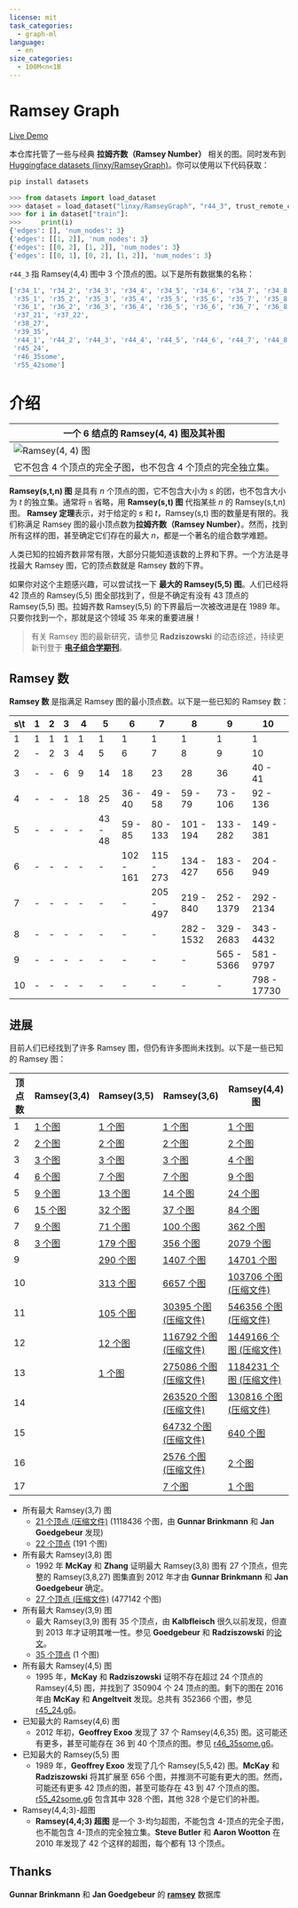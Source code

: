 ```yaml
---
license: mit
task_categories:
  - graph-ml
language:
  - en
size_categories:
  - 100M<n<1B
---
```

# Ramsey Graph

[Live Demo](https://huggingface.co/spaces/linxy/RamseyGraph)

本仓库托管了一些与经典 **拉姆齐数（Ramsey Number）** 相关的图。同时发布到 [Huggingface datasets (linxy/RamseyGraph)](https://huggingface.co/datasets/linxy/RamseyGraph)。你可以使用以下代码获取：

```bash
pip install datasets
```

```python
>>> from datasets import load_dataset
>>> dataset = load_dataset("linxy/RamseyGraph", "r44_3", trust_remote_code=True)
>>> for i in dataset["train"]:
>>>     print(i)
{'edges': [], 'num_nodes': 3}
{'edges': [[1, 2]], 'num_nodes': 3}
{'edges': [[0, 2], [1, 2]], 'num_nodes': 3}
{'edges': [[0, 1], [0, 2], [1, 2]], 'num_nodes': 3}
```

`r44_3` 指 Ramsey(4,4) 图中 3 个顶点的图。以下是所有数据集的名称：
```python
['r34_1', 'r34_2', 'r34_3', 'r34_4', 'r34_5', 'r34_6', 'r34_7', 'r34_8',
 'r35_1', 'r35_2', 'r35_3', 'r35_4', 'r35_5', 'r35_6', 'r35_7', 'r35_8', 'r35_9', 'r35_10', 'r35_11', 'r35_12', 'r35_13',
 'r36_1', 'r36_2', 'r36_3', 'r36_4', 'r36_5', 'r36_6', 'r36_7', 'r36_8', 'r36_9', 'r36_10', 'r36_11', 'r36_12', 'r36_13', 'r36_14', 'r36_15', 'r36_16', 'r36_17',
 'r37_21', 'r37_22',
 'r38_27',
 'r39_35',
 'r44_1', 'r44_2', 'r44_3', 'r44_4', 'r44_5', 'r44_6', 'r44_7', 'r44_8', 'r44_9', 'r44_10', 'r44_11', 'r44_12', 'r44_13', 'r44_14', 'r44_15', 'r44_16', 'r44_17',
 'r45_24',
 'r46_35some',
 'r55_42some']
```

# 介绍

| 一个 6 结点的 Ramsey(4, 4) 图及其补图 |
| --------------- |
| ![Ramsey(4, 4) 图](ramsey_graph.png) |
| 它不包含 4 个顶点的完全子图，也不包含 4 个顶点的完全独立集。 |

**Ramsey(s,t,n) 图** 是具有 $n$ 个顶点的图，它不包含大小为 $s$ 的团，也不包含大小为 $t$ 的独立集。通常将 `n` 省略，用 **Ramsey(s,t) 图** 代指某些 $n$ 的 Ramsey(s,t,n) 图。 **Ramsey 定理**表示，对于给定的 $s$ 和 $t$，Ramsey(s,t) 图的数量是有限的。我们称满足 Ramsey 图的最小顶点数为**拉姆齐数（Ramsey Number）**。然而，找到所有这样的图，甚至确定它们存在的最大 $n$，都是一个著名的组合数学难题。

人类已知的拉姆齐数非常有限，大部分只能知道该数的上界和下界。一个方法是寻找最大 Ramsey 图，它的顶点数就是 Ramsey 数的下界。

如果你对这个主题感兴趣，可以尝试找一下 **最大的 Ramsey(5,5) 图**。人们已经将 42 顶点的 Ramsey(5,5) 图全部找到了，但是不确定有没有 43 顶点的 Ramsey(5,5) 图。拉姆齐数 Ramsey(5,5) 的下界最后一次被改进是在 1989 年。只要你找到一个，那就是这个领域 35 年来的重要进展！

> 有关 Ramsey 图的最新研究，请参见 **Radziszowski** 的动态综述，持续更新刊登于 [**电子组合学期刊**](https://www.combinatorics.org)。


## Ramsey 数

**Ramsey 数** 是指满足 Ramsey 图的最小顶点数。以下是一些已知的 Ramsey 数：

| s\t | 1   | 2   | 3   | 4   | 5       | 6         | 7         | 8          | 9          | 10          |
| --- | --- | --- | --- | --- | ------- | --------- | --------- | ---------- | ---------- | ----------- |
| 1   | 1   | 1   | 1   | 1   | 1       | 1         | 1         | 1          | 1          | 1           |
| 2   | -   | 2   | 3   | 4   | 5       | 6         | 7         | 8          | 9          | 10          |
| 3   | -   | -   | 6   | 9   | 14      | 18        | 23        | 28         | 36         | 40 - 41     |
| 4   | -   | -   | -   | 18  | 25      | 36 - 40   | 49 - 58   | 59 - 79    | 73 - 106   | 92 - 136    |
| 5   | -   | -   | -   | -   | 43 - 48 | 59 - 85   | 80 - 133  | 101 - 194  | 133 - 282  | 149 - 381   |
| 6   | -   | -   | -   | -   | -       | 102 - 161 | 115 - 273 | 134 - 427  | 183 - 656  | 204 - 949   |
| 7   | -   | -   | -   | -   | -       | -         | 205 - 497 | 219 - 840  | 252 - 1379 | 292 - 2134  |
| 8   | -   | -   | -   | -   | -       | -         | -         | 282 - 1532 | 329 - 2683 | 343 - 4432  |
| 9   | -   | -   | -   | -   | -       | -         | -         | -          | 565 - 5366 | 581 - 9797  |
| 10  | -   | -   | -   | -   | -       | -         | -         | -          | -          | 798 - 17730 |

## 进展

目前人们已经找到了许多 Ramsey 图，但仍有许多图尚未找到。以下是一些已知的 Ramsey 图：

| 顶点数 | Ramsey(3,4)              | Ramsey(3,5)                | Ramsey(3,6)                                 | Ramsey(4,4) 图                               |
| ------ | ------------------------ | -------------------------- | ------------------------------------------- | -------------------------------------------- |
| 1      | [1 个图](data/r34_1.g6)  | [1 个图](data/r35_1.g6)    | [1 个图](data/r36_1.g6)                     | [1 个图](data/r44_1.g6)                      |
| 2      | [2 个图](data/r34_2.g6)  | [2 个图](data/r35_2.g6)    | [2 个图](data/r36_2.g6)                     | [2 个图](data/r44_2.g6)                      |
| 3      | [3 个图](data/r34_3.g6)  | [3 个图](data/r35_3.g6)    | [3 个图](data/r36_3.g6)                     | [4 个图](data/r44_3.g6)                      |
| 4      | [6 个图](data/r34_4.g6)  | [7 个图](data/r35_4.g6)    | [7 个图](data/r36_4.g6)                     | [9 个图](data/r44_4.g6)                      |
| 5      | [9 个图](data/r34_5.g6)  | [13 个图](data/r35_5.g6)   | [14 个图](data/r36_5.g6)                    | [24 个图](data/r44_5.g6)                     |
| 6      | [15 个图](data/r34_6.g6) | [32 个图](data/r35_6.g6)   | [37 个图](data/r36_6.g6)                    | [84 个图](data/r44_6.g6)                     |
| 7      | [9 个图](data/r34_7.g6)  | [71 个图](data/r35_7.g6)   | [100 个图](data/r36_7.g6)                   | [362 个图](data/r44_7.g6)                    |
| 8      | [3 个图](data/r34_8.g6)  | [179 个图](data/r35_8.g6)  | [356 个图](data/r36_8.g6)                   | [2079 个图](data/r44_8.g6)                   |
| 9      |                          | [290 个图](data/r35_9.g6)  | [1407 个图](data/r36_9.g6)                  | [14701 个图](data/r44_9.g6)                  |
| 10     |                          | [313 个图](data/r35_10.g6) | [6657 个图](data/r36_10.g6)                 | [103706 个图 (压缩文件)](data/r44_10.g6.gz)  |
| 11     |                          | [105 个图](data/r35_11.g6) | [30395 个图 (压缩文件)](data/r36_11.g6.gz)  | [546356 个图 (压缩文件)](data/r44_11.g6.gz)  |
| 12     |                          | [12 个图](data/r35_12.g6)  | [116792 个图 (压缩文件)](data/r36_12.g6.gz) | [1449166 个图 (压缩文件)](data/r44_12.g6.gz) |
| 13     |                          | [1 个图](data/r35_13.g6)   | [275086 个图 (压缩文件)](data/r36_13.g6.gz) | [1184231 个图 (压缩文件)](data/r44_13.g6.gz) |
| 14     |                          |                            | [263520 个图 (压缩文件)](data/r36_14.g6.gz) | [130816 个图 (压缩文件)](data/r44_14.g6.gz)  |
| 15     |                          |                            | [64732 个图 (压缩文件)](data/r36_15.g6.gz)  | [640 个图](data/r44_15.g6)                   |
| 16     |                          |                            | [2576 个图 (压缩文件)](data/r36_16.g6.gz)   | [2 个图](data/r44_16.g6)                     |
| 17     |                          |                            | [7 个图](data/r36_17.g6)                    | [1 个图](data/r44_17.g6)                     |

- 所有最大 Ramsey(3,7) 图
  - [21 个顶点 (压缩文件)](data/r37_21.g6.gz) (1118436 个图，由 **Gunnar Brinkmann** 和 **Jan Goedgebeur** 发现)
  - [22 个顶点](data/r37_22.g6) (191 个图)
- 所有最大 Ramsey(3,8) 图
  - 1992 年 **McKay** 和 **Zhang** 证明最大 Ramsey(3,8) 图有 27 个顶点，但完整的 Ramsey(3,8,27) 图集直到 2012 年才由 **Gunnar Brinkmann** 和 **Jan Goedgebeur** 确定。
  - [27 个顶点 (压缩文件)](data/r38_27.g6.gz) (477142 个图)
- 所有最大 Ramsey(3,9) 图
  - 最大 Ramsey(3,9) 图有 35 个顶点，由 **Kalbfleisch** 很久以前发现，但直到 2013 年才证明其唯一性。参见 **Goedgebeur** 和 **Radziszowski** 的[论文](https://www.combinatorics.org/ojs/index.php/eljc/article/view/v20i1p30)。
  - [35 个顶点](data/r39_35.g6) (1 个图)
- 所有最大 Ramsey(4,5) 图
  - 1995 年，**McKay** 和 **Radziszowski** 证明不存在超过 24 个顶点的 Ramsey(4,5) 图，并找到了 350904 个 24 顶点的图。剩下的图在 2016 年由 **McKay** 和 **Angeltveit** 发现。总共有 352366 个图，参见 [r45_24.g6](data/r45_24.g6)。
- 已知最大的 Ramsey(4,6) 图
  - 2012 年初，**Geoffrey Exoo** 发现了 37 个 Ramsey(4,6,35) 图。这可能还有更多，甚至可能存在 36 到 40 个顶点的图。参见 [r46_35some.g6](data/r46_35some.g6)。
- 已知最大的 Ramsey(5,5) 图
  - 1989 年，**Geoffrey Exoo** 发现了几个 Ramsey(5,5,42) 图。**McKay** 和 **Radziszowski** 将其扩展至 656 个图，并推测不可能有更大的图。然而，可能还有更多 42 顶点的图，甚至可能存在 43 到 47 个顶点的图。[r55_42some.g6](data/r55_42some.g6) 包含其中 328 个图，其他 328 个是它们的补图。
- Ramsey(4,4;3)-超图
  - **Ramsey(4,4;3) 超图** 是一个 3-均匀超图，不能包含 4-顶点的完全子图，也不能包含 4-顶点的完全独立集。**Steve Butler** 和 **Aaron Wootton** 在 2010 年发现了 42 个这样的超图，每个都有 13 个顶点。


## Thanks

**Gunnar Brinkmann** 和 **Jan Goedgebeur** 的 [**ramsey**](https://users.cecs.anu.edu.au/~bdm/data/ramsey.html) 数据库
